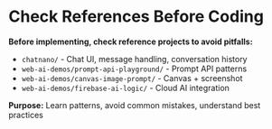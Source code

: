 # Check References Before Coding

**Before implementing, check reference projects to avoid pitfalls:**

- `chatnano/` - Chat UI, message handling, conversation history
- `web-ai-demos/prompt-api-playground/` - Prompt API patterns
- `web-ai-demos/canvas-image-prompt/` - Canvas + screenshot
- `web-ai-demos/firebase-ai-logic/` - Cloud AI integration

**Purpose:** Learn patterns, avoid common mistakes, understand best practices
